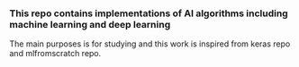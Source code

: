 ### This repo contains implementations of AI algorithms including machine learning and deep learning
The main purposes is for studying and this work is inspired from keras repo and mlfromscratch repo.